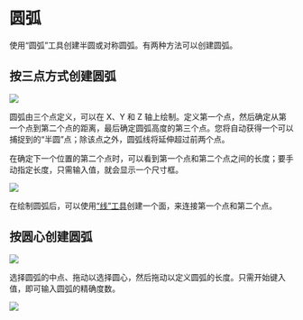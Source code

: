 # 圆弧

使用“圆弧”工具创建半圆或对称圆弧。有两种方法可以创建圆弧。

## 按三点方式创建圆弧

![](../.gitbook/assets/arc_three_pts.png)

圆弧由三个点定义，可以在 X、Y 和 Z 轴上绘制。定义第一个点，然后确定从第一个点到第二个点的距离，最后确定圆弧高度的第三个点。您将自动获得一个可以捕捉到的“半圆”点；除该点之外，圆弧线将延伸超过前两个点。

在确定下一个位置的第二个点时，可以看到第一个点和第二个点之间的长度；要手动指定长度，只需输入值，就会显示一个尺寸框。

![](../.gitbook/assets/arc-by-three-pts.png)

在绘制圆弧后，可以使用[“线”工具](line-tool.md)创建一个面，来连接第一个点和第二个点。

## 按圆心创建圆弧

![](../.gitbook/assets/arc-by-center%20%281%29.png)

选择圆弧的中点、拖动以选择圆心，然后拖动以定义圆弧的长度。只需开始键入值，即可输入圆弧的精确度数。

![](../.gitbook/assets/arc_circle_demo.gif)

